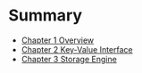 # Summary

- [Chapter 1 Overview](./chapter_1.md)
- [Chapter 2 Key-Value Interface](./chapter_2.md)
- [Chapter 3 Storage Engine](./chapter_3.md)

